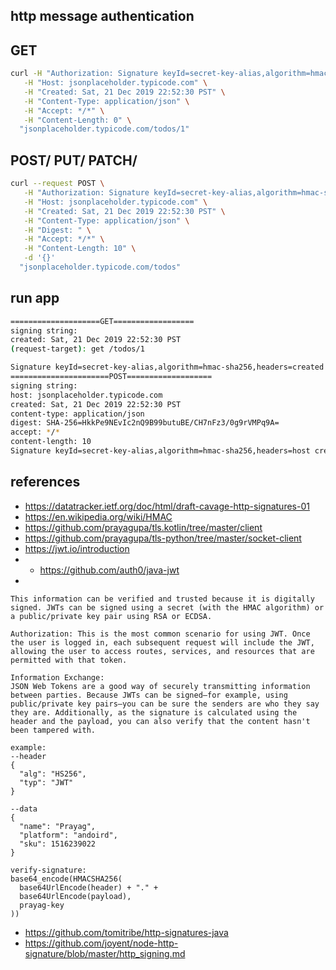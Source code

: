 http message authentication
--------------------

GET
---

```bash
curl -H "Authorization: Signature keyId=secret-key-alias,algorithm=hmac-sha256,headers=host created content-type accept content-length,signature=6hxh+dhLeoSq4sNlA5c2gPSeXqwG9mphV7ZfHD97ZPw=" \
   -H "Host: jsonplaceholder.typicode.com" \
   -H "Created: Sat, 21 Dec 2019 22:52:30 PST" \
   -H "Content-Type: application/json" \
   -H "Accept: */*" \
   -H "Content-Length: 0" \
  "jsonplaceholder.typicode.com/todos/1"
```

POST/ PUT/ PATCH/
----

```bash
curl --request POST \
   -H "Authorization: Signature keyId=secret-key-alias,algorithm=hmac-sha256,headers=host created content-type digest accept content-length,signature=zywGZpc5Wqps17UwwcRTcfyasknxAavN3Grhx5co0Kw=" \
   -H "Host: jsonplaceholder.typicode.com" \
   -H "Created: Sat, 21 Dec 2019 22:52:30 PST" \
   -H "Content-Type: application/json" \
   -H "Digest: " \
   -H "Accept: */*" \
   -H "Content-Length: 10" \
   -d '{}'
  "jsonplaceholder.typicode.com/todos"
```

run app
-

```bash
====================GET==================
signing string: 
created: Sat, 21 Dec 2019 22:52:30 PST
(request-target): get /todos/1

Signature keyId=secret-key-alias,algorithm=hmac-sha256,headers=created (request-target),signature=sAWZGJTlI5%2FDqFPeNYPZDTFSQ981ZhrGfX92TSzBnfI%3D
======================POST===================
signing string: 
host: jsonplaceholder.typicode.com
created: Sat, 21 Dec 2019 22:52:30 PST
content-type: application/json
digest: SHA-256=HkkPe9NEvIc2nQ9B99butuBE/CH7nFz3/0g9rVMPq9A=
accept: */*
content-length: 10
Signature keyId=secret-key-alias,algorithm=hmac-sha256,headers=host created content-type digest accept content-length,signature=4RCWHOdYIvtWy3mrGEXOGGCGGMyh1s4YXWh%2FDGgx0TQ%3D
```

references
--

- https://datatracker.ietf.org/doc/html/draft-cavage-http-signatures-01
- https://en.wikipedia.org/wiki/HMAC
- https://github.com/prayagupa/tls.kotlin/tree/master/client
- https://github.com/prayagupa/tls-python/tree/master/socket-client
- https://jwt.io/introduction
- - https://github.com/auth0/java-jwt
- 
```
This information can be verified and trusted because it is digitally signed. JWTs can be signed using a secret (with the HMAC algorithm) or a public/private key pair using RSA or ECDSA.

Authorization: This is the most common scenario for using JWT. Once the user is logged in, each subsequent request will include the JWT, allowing the user to access routes, services, and resources that are permitted with that token.

Information Exchange: 
JSON Web Tokens are a good way of securely transmitting information between parties. Because JWTs can be signed—for example, using public/private key pairs—you can be sure the senders are who they say they are. Additionally, as the signature is calculated using the header and the payload, you can also verify that the content hasn't been tampered with.

example: 
--header 
{
  "alg": "HS256",
  "typ": "JWT"
}

--data
{
  "name": "Prayag",
  "platform": "andoird",
  "sku": 1516239022
}

verify-signature: 
base64_encode(HMACSHA256(
  base64UrlEncode(header) + "." +
  base64UrlEncode(payload),
  prayag-key
))
```
- https://github.com/tomitribe/http-signatures-java
- https://github.com/joyent/node-http-signature/blob/master/http_signing.md
